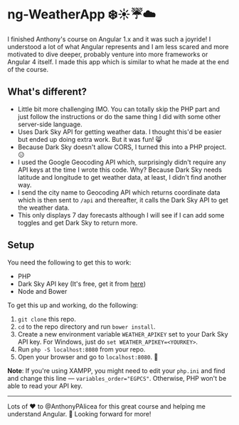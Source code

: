 # ng-WeatherApp :snowflake::sunny::umbrella::cloud:

I finished Anthony's course on Angular 1.x and it was such a joyride! I understood a lot of what Angular represents and I am less scared and more motivated to dive deeper, probably venture into more frameworks or Angular 4 itself. I made this app which is similar to what he made at the end of the course.

## What's different?

+ Little bit more challenging IMO. You can totally skip the PHP part and just follow the instructions or do the same thing I did with some other server-side language.
+ Uses Dark Sky API for getting weather data. I thought this'd be easier but ended up doing extra work. But it was fun! :smile_cat:
+ Because Dark Sky doesn't allow CORS, I turned this into a PHP project. :expressionless:
+ I used the Google Geocoding API which, surprisingly didn't require any API keys at the time I wrote this code. Why? Because Dark Sky needs latitude and longitude to get weather data, at least, I didn't find another way.
+ I send the city name to Geocoding API which returns coordinate data which is then sent to `/api` and thereafter, it calls the Dark Sky API to get the weather data.
+ This only displays 7 day forecasts although I will see if I can add some toggles and get Dark Sky to return more.

## Setup

You need the following to get this to work:
+ PHP
+ Dark Sky API key (It's free, get it from [here](https://darksky.net))
+ Node and Bower

To get this up and working, do the following:
1. `git clone` this repo.
1. `cd` to the repo directory and run `bower install`.
1. Create a new environment variable `WEATHER_APIKEY` set to your Dark Sky API key. For Windows, just do `set WEATHER_APIKEY=<YOURKEY>`.
1. Run `php -S localhost:8080` from your repo.
1. Open your browser and go to `localhost:8080`. :tada:

**Note**: If you're using XAMPP, you might need to edit your `php.ini` and find and change this line — `variables_order="EGPCS"`. Otherwise, PHP won't be able to read your API key.

---

Lots of :heart: to @AnthonyPAlicea for this great course and helping me understand Angular. :pray: Looking forward for more!